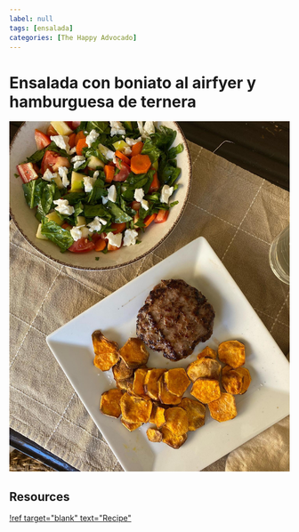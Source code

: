 ```yaml
---
label: null
tags: [ensalada]
categories: [The Happy Advocado]
---
```


# Ensalada con boniato al airfyer y hamburguesa de ternera
![Ensalada para la semana.](/static/banners/happy_advocado_24_09_23_post-4.jpg)

## Resources
[!ref target="blank" text="Recipe"](https://www.instagram.com/p/CxleoOWIEzC/?img_index=1)

